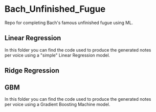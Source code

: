 # Bach_Unfinished_Fugue
Repo for completing Bach's famous unfinished fugue using ML.

## Linear Regression
In this folder you can find the code used to produce the generated notes per voice using a "simple" Linear Regression model.
## Ridge Regression
## GBM
In this folder you can find the code used to produce the generated notes per voice using a Gradient Boosting Machine model.
